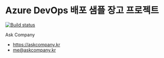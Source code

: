 # Azure DevOps 배포 샘플 장고 프로젝트

[![Build status](https://dev.azure.com/devopskorea119/demo-azuredevops/_apis/build/status/demo-azuredevops-CI)](https://dev.azure.com/devopskorea119/demo-azuredevops/_build/latest?definitionId=1)

Ask Company

+ https://askcompany.kr
+ me@askcompany.kr

